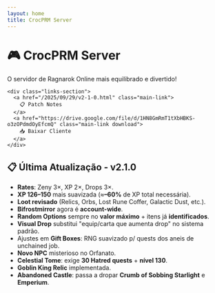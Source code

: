 ```yaml
---
layout: home
title: CrocPRM Server
---
```


<div class="main-container">
  <div class="hero-section">
    <h1 class="hero-title">🎮 CrocPRM Server</h1>
    <p class="hero-subtitle">O servidor de Ragnarok Online mais equilibrado e divertido!</p>
    
    <div class="links-section">
      <a href="/2025/09/29/v2-1-0.html" class="main-link">
        📋 Patch Notes
      </a>
      <a href="https://drive.google.com/file/d/1HN8GmRmT1tXbHBKS-o3zOPdmdOyEfcmQ" class="main-link download">
        📥 Baixar Cliente
      </a>
    </div>
  </div>

  <div class="tldr-section">
    <h2>📋 Última Atualização - v2.1.0</h2>
    <div class="tldr-content">
      <ul>
        <li><strong>Rates</strong>: Zeny 3×, XP 2×, Drops 3×.</li>
        <li><strong>XP 126–150</strong> mais suavizada (≈<strong>–60%</strong> de XP total necessária).</li>
        <li><strong>Loot revisado</strong> (Relics, Orbs, Lost Rune Coffer, Galactic Dust, etc.).</li>
        <li><strong>Bifrostmirror</strong> agora é <strong>account-wide</strong>.</li>
        <li><strong>Random Options</strong> sempre no <strong>valor máximo</strong> + itens já <strong>identificados</strong>.</li>
        <li><strong>Visual Drop</strong> substitui "equip/carta que aumenta drop" no sistema padrão.</li>
        <li>Ajustes em <strong>Gift Boxes</strong>: RNG suavizado p/ quests dos aneis de unchained job.</li>
        <li><strong>Novo NPC</strong> misterioso no Orfanato.</li>
        <li><strong>Celestial Tome</strong>: exige <strong>30 Hatred quests</strong> + <strong>nível 130</strong>.</li>
        <li><strong>Goblin King Relic</strong> implementada.</li>
        <li><strong>Abandoned Castle</strong>: passa a dropar <strong>Crumb of Sobbing Starlight</strong> e <strong>Emperium</strong>.</li>
      </ul>
    </div>
  </div>
</div>
